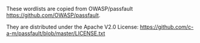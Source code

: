 These wordlists are copied from OWASP/passfault https://github.com/OWASP/passfault.

They are distributed under the Apache V2.0 License: https://github.com/c-a-m/passfault/blob/master/LICENSE.txt